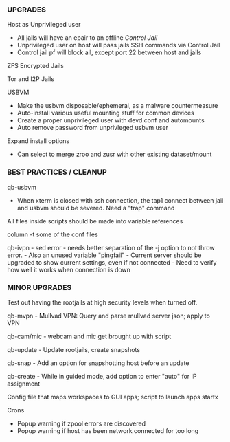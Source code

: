 
### UPGRADES

Host as Unprivileged user     
- All jails will have an epair to an offline *Control Jail*      
- Unprivileged user on host will pass jails SSH commands via Control Jail     
- Control jail pf will block all, except port 22 between host and jails     

ZFS Encrypted Jails

Tor and I2P Jails

USBVM     
- Make the usbvm disposable/ephemeral, as a malware countermeasure      
- Auto-install various useful mounting stuff for common devices     
- Create a proper unprivileged user with devd.conf and automounts     
- Auto remove password from unprivleged usbvm user     
	
Expand install options     
- Can select to merge zroo and zusr with other existing dataset/mount     


### BEST PRACTICES / CLEANUP

qb-usbvm     
- When xterm is closed with ssh connection, the tap1 connect between jail and usbvm should be severed. Need a "trap" command     

All files inside scripts should be made into variable references     

column -t some of the conf files

qb-ivpn - sed error - needs better separation of the -j option to not throw error.
        - Also an unused variable "pingfail"
	   - Current server should be upgraded to show current settings, even if not connected
	   - Need to verify how well it works when connection is down


### MINOR UPGRADES

Test out having the rootjails at high security levels when turned off.

qb-mvpn - Mullvad VPN: Query and parse mullvad server json; apply to VPN

qb-cam/mic - webcam and mic get brought up with script

qb-update - Update rootjails, create snapshots

qb-snap - Add an option for snapshotting host before an update

qb-create - While in guided mode, add option to enter "auto" for IP assignment 

Config file that maps workspaces to GUI apps; script to launch apps startx

Crons
- Popup warning if zpool errors are discovered
- Popup warning if host has been network connected for too long
